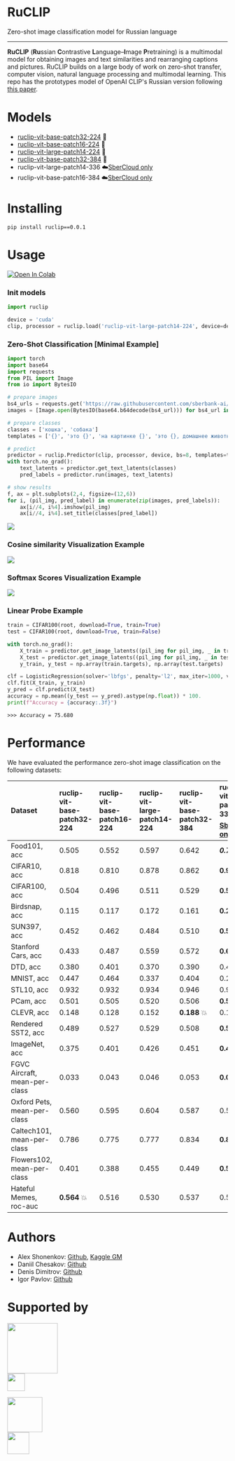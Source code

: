 # RuCLIP

Zero-shot image classification model for Russian language

---

**RuCLIP** (**Ru**ssian **C**ontrastive **L**anguage–**I**mage **P**retraining) is a multimodal model 
for obtaining images and text similarities and rearranging captions and pictures. 
RuCLIP builds on a large body of work on zero-shot transfer, computer vision, natural language processing and 
multimodal learning. This repo has the prototypes model of OpenAI CLIP's Russian version following [this paper](https://arxiv.org/abs/2103.00020).


# Models

+ [ruclip-vit-base-patch32-224](https://huggingface.co/sberbank-ai/ruclip-vit-base-patch32-224) 🤗
+ [ruclip-vit-base-patch16-224](https://huggingface.co/sberbank-ai/ruclip-vit-base-patch16-224) 🤗
+ [ruclip-vit-large-patch14-224](https://huggingface.co/sberbank-ai/ruclip-vit-large-patch14-224) 🤗
+ [ruclip-vit-base-patch32-384](https://huggingface.co/sberbank-ai/ruclip-vit-base-patch32-384) 🤗
+ ruclip-vit-large-patch14-336  ☁️[SberCloud only](https://sbercloud.ru/ru/ai-services)
+ ruclip-vit-base-patch16-384 ☁️[SberCloud only](https://sbercloud.ru/ru/ai-services) ️


# Installing
```
pip install ruclip==0.0.1
```

# Usage 

[![Open In Colab](https://colab.research.google.com/assets/colab-badge.svg)]()

### Init models
```python
import ruclip

device = 'cuda'
clip, processor = ruclip.load('ruclip-vit-large-patch14-224', device=device)
```

### Zero-Shot Classification [Minimal Example]
```python
import torch
import base64
import requests
from PIL import Image
from io import BytesIO

# prepare images
bs4_urls = requests.get('https://raw.githubusercontent.com/sberbank-ai/ru-dolph/master/pics/pipelines/cats_vs_dogs_bs4.json').json()
images = [Image.open(BytesIO(base64.b64decode(bs4_url))) for bs4_url in bs4_urls]

# prepare classes
classes = ['кошка', 'собака']
templates = ['{}', 'это {}', 'на картинке {}', 'это {}, домашнее животное']

# predict
predictor = ruclip.Predictor(clip, processor, device, bs=8, templates=templates)
with torch.no_grad():
    text_latents = predictor.get_text_latents(classes)
    pred_labels = predictor.run(images, text_latents)

# show results
f, ax = plt.subplots(2,4, figsize=(12,6))
for i, (pil_img, pred_label) in enumerate(zip(images, pred_labels)):
    ax[i//4, i%4].imshow(pil_img)
    ax[i//4, i%4].set_title(classes[pred_label])
```
![](./pics/cats_vs_dogs.png)

### Cosine similarity Visualization Example

![](./pics/cosine_example.png)


### Softmax Scores Visualization Example

![](./pics/softmax_example.png)


### Linear Probe Example
```python
train = CIFAR100(root, download=True, train=True)
test = CIFAR100(root, download=True, train=False)

with torch.no_grad():
    X_train = predictor.get_image_latents((pil_img for pil_img, _ in train)).cpu().numpy()
    X_test = predictor.get_image_latents((pil_img for pil_img, _ in test)).cpu().numpy()
    y_train, y_test = np.array(train.targets), np.array(test.targets)

clf = LogisticRegression(solver='lbfgs', penalty='l2', max_iter=1000, verbose=1)
clf.fit(X_train, y_train)
y_pred = clf.predict(X_test)
accuracy = np.mean((y_test == y_pred).astype(np.float)) * 100.
print(f"Accuracy = {accuracy:.3f}")
```
`>>> Accuracy = 75.680`

# Performance

We have evaluated the performance zero-shot image classification on the following datasets:

| Dataset                       | ruclip-vit-base-patch32-224 | ruclip-vit-base-patch16-224 | ruclip-vit-large-patch14-224 | ruclip-vit-base-patch32-384 | ruclip-vit-large-patch14-336 ☁️[SberCloud only](https://sbercloud.ru/ru/ai-services) | ruclip-vit-base-patch16-384 ☁️[SberCloud only](https://sbercloud.ru/ru/ai-services) |
|:------------------------------|:----------------------------|:----------------------------|:-----------------------------|:----------------------------|:-------------------------------------------------------------------------------------|-------------------------------------------------------------------------------------|
| Food101, acc                  | 0.505                       | 0.552                       | 0.597       	                | 0.642                       | ***0.712*** 💥 	                                                                     | 0.689	                                                                              |
| CIFAR10, acc                  | 0.818                       | 0.810                       | 0.878                        | 0.862                       | **0.906** 💥                                                                         | 0.845                                                                               |
| CIFAR100, acc                 | 0.504                       | 0.496                       | 0.511                        | 0.529                       | **0.591** 💥                                                                         | 0.569                                                                               |
| Birdsnap, acc                 | 0.115                       | 0.117                       | 0.172                        | 0.161                       | **0.213** 💥                                                                         | 0.195                                                                               |
| SUN397, acc                   | 0.452                       | 0.462                       | 0.484                        | 0.510                       | **0.523** 💥                                                                         | 0.521                                                                               |
| Stanford Cars, acc            | 0.433                       | 0.487                       | 0.559                        | 0.572                       | **0.659** 💥                                                                         | 0.626                                                                               |
| DTD, acc                      | 0.380                       | 0.401                       | 0.370                        | 0.390                       | 0.408	                                                                               | **0.421** 💥 	                                                                      |
| MNIST, acc                    | 0.447                       | 0.464                       | 0.337                        | 0.404                       | 0.242	                                                                               | **0.478** 💥                                                                        |
| STL10, acc                    | 0.932                       | 0.932                       | 0.934                        | 0.946                       | 0.956	                                                                               | **0.964** 💥                                                                        |
| PCam, acc                     | 0.501                       | 0.505                       | 0.520                        | 0.506                       | **0.554** 💥                                                                         | 0.501                                                                               |
| CLEVR, acc                    | 0.148                       | 0.128                       | 0.152                        | **0.188** 💥                | 0.142                                                                                | 0.132                                                                               |
| Rendered SST2, acc            | 0.489                       | 0.527                       | 0.529                        | 0.508                       | **0.539** 💥                                                                         | 0.525                                                                               |
| ImageNet, acc                 | 0.375                       | 0.401                       | 0.426                        | 0.451                       | **0.488** 💥                                                                         | 0.482                                                                               |
| FGVC Aircraft, mean-per-class | 0.033                       | 0.043                       | 0.046                        | 0.053                       | **0.075** 💥                                                                         | 0.046                                                                               |
| Oxford Pets, mean-per-class   | 0.560                       | 0.595                       | 0.604                        | 0.587                       | 0.546                                                                                | **0.635** 💥                                                                        |
| Caltech101, mean-per-class    | 0.786                       | 0.775                       | 0.777                        | 0.834                       | **0.835** 💥                                                                         | **0.835** 💥                                                                        |
| Flowers102, mean-per-class    | 0.401                       | 0.388                       | 0.455                        | 0.449                       | **0.517** 💥                                                                         | 0.452                                                                               |
| Hateful Memes, roc-auc        | **0.564** 💥                 | 0.516                       | 0.530                        | 0.537                       | 0.519                                                                                | 0.543	                                                                              |


# Authors

+ Alex Shonenkov: [Github](https://github.com/shonenkov), [Kaggle GM](https://www.kaggle.com/shonenkov)
+ Daniil Chesakov: [Github](https://github.com/Danyache)
+ Denis Dimitrov: [Github](https://github.com/denndimitrov)
+ Igor Pavlov: [Github](https://github.com/boomb0om)


# Supported by

[<img src="https://raw.githubusercontent.com/sberbank-ai/ru-dolph/master/pics/logo/sberai-logo.png" height="115"/>](https://github.com/sberbank-ai) \
[<img src="https://raw.githubusercontent.com/sberbank-ai/ru-dolph/master/pics/logo/sberdevices-logo.png" height="40"/>](https://sberdevices.ru)

[<img src="https://raw.githubusercontent.com/sberbank-ai/ru-dolph/master/pics/logo/sbercloud-logo.png" height="80"/>](https://sbercloud.ru/) \
[<img src="https://raw.githubusercontent.com/sberbank-ai/ru-dolph/master/pics/logo/airi-logo.png" height="50"/>](https://airi.net)
